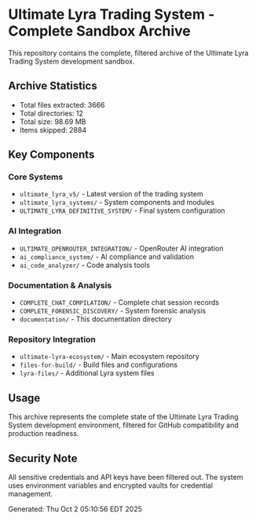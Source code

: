 # Ultimate Lyra Trading System - Complete Sandbox Archive

This repository contains the complete, filtered archive of the Ultimate Lyra Trading System development sandbox.

## Archive Statistics
- Total files extracted: 3666
- Total directories: 12
- Total size: 98.69 MB
- Items skipped: 2884

## Key Components

### Core Systems
- `ultimate_lyra_v5/` - Latest version of the trading system
- `ultimate_lyra_systems/` - System components and modules
- `ULTIMATE_LYRA_DEFINITIVE_SYSTEM/` - Final system configuration

### AI Integration
- `ULTIMATE_OPENROUTER_INTEGRATION/` - OpenRouter AI integration
- `ai_compliance_system/` - AI compliance and validation
- `ai_code_analyzer/` - Code analysis tools

### Documentation & Analysis
- `COMPLETE_CHAT_COMPILATION/` - Complete chat session records
- `COMPLETE_FORENSIC_DISCOVERY/` - System forensic analysis
- `documentation/` - This documentation directory

### Repository Integration
- `ultimate-lyra-ecosystem/` - Main ecosystem repository
- `files-for-build/` - Build files and configurations
- `lyra-files/` - Additional Lyra system files

## Usage

This archive represents the complete state of the Ultimate Lyra Trading System development environment, filtered for GitHub compatibility and production readiness.

## Security Note

All sensitive credentials and API keys have been filtered out. The system uses environment variables and encrypted vaults for credential management.

Generated: Thu Oct  2 05:10:56 EDT 2025
